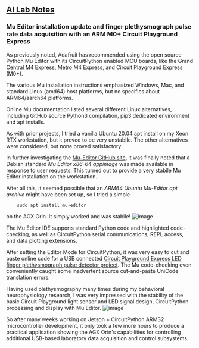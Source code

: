 ## <u>AI Lab Notes</u>

### Mu Editor installation update and finger plethysmograph pulse rate data acquisition with an ARM M0+ Circuit Playground Express

As previously noted, Adafruit has recommended using the open source Python Mu Editor with its CircuitPython enabled MCU boards, like the Grand Central M4 Express, Metro M4 Express, and Circuit Playground Express (M0+).  

The various Mu installation instructions emphasized Windows, Mac, and standard Linux (amd64) host platforms, but no specifics about ARM64/aarch64 platforms.

Online Mu documentation listed several different Linux alternatives, including GitHub source Python3 compilation, pip3 dedicated environment and apt installs.

As with prior projects, I tried a vanilla Ubuntu 20.04 apt install on my Xeon RTX workstation, but it proved to be very unstabile.  The other alternatives were considered, but none proved satisfactory.

In further investigating the [Mu-Editor GitHub site](https://github.com/mu-editor/mu/releases), it was finally noted that a Debian standard *Mu Editor x86-64 appimage* was made available in response to user requests.  This turned out to provide a very stabile Mu Editor installation on the workstation.

After all this, it seemed possible that an *ARM64 Ubuntu Mu-Editor apt archive* might have been set up, so I tried a simple 

		sudo apt install mu-editor
  
on the AGX Orin.  It simply worked and was stabile!
![image](https://github.com/rtrelease/Jetson-Symbolics-Neuromorphics/assets/71346897/cb2d70b5-bcb0-4b9e-8eee-c7be7d1dd06a)

The Mu Editor IDE supports standard Python code and highlighted code-checking, as well as CircuitPython serial communications, REPL access, and data plotting extensions.  

After setting the Editor Mode for CircuitPython, it was very easy to cut and paste online code for a USB connected [Circuit Playground Express LED finger plethysmograph pulse detector project](https://cdn-learn.adafruit.com/downloads/pdf/make-it-pulse.pdf).
The Mu code-checking even conveniently caught some inadvertent source cut-and-paste UniCode translation errors.

Having used plethysmography many times during my behavioral neurophysiology research, I was very impressed with the stability of the basic Circuit Playground light sensor and LED signal design, CircuitPython processing and display with Mu Editor.
![image](https://github.com/rtrelease/Jetson-Symbolics-Neuromorphics/assets/71346897/d1efbbcb-2319-44e4-9c71-8907daa23c82)

So after many weeks working on Jetson + CircuitPython ARM32 microcontroller development, it only took a few more hours to produce a practical application showing the AGX Orin's capabilities for controlling additional USB-based laboratory data acquisition and control subsystems.
